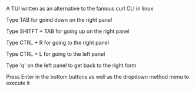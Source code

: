 A TUI written as an alternative to the famous curl CLI in linux

Type TAB for goind down on the right panel

Type SHITFT + TAB for going up on the right panel

Type CTRL + R for going to the right panel

Type CTRL + L for going to the left panel

Type 'q' on the left panel to get back to the right form

Press Enter in the bottom buttons as well as the dropdown method menu to execute it
